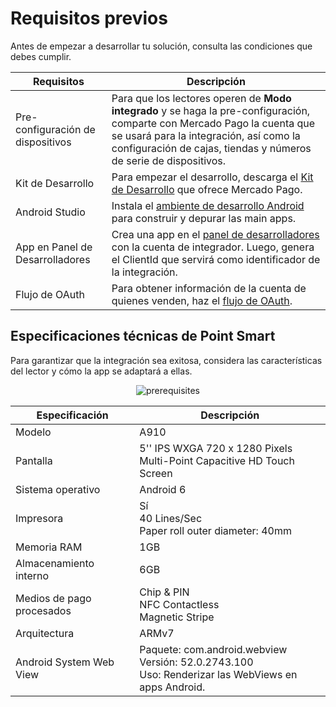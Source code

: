# Requisitos previos

Antes de empezar a desarrollar tu solución, consulta las condiciones que debes cumplir.

| Requisitos | Descripción |
|---|---|
| Pre-configuración de dispositivos | Para que los lectores operen de **Modo integrado** y se haga la  pre-configuración, comparte con Mercado Pago la cuenta que se usará para la integración, así como la configuración de cajas, tiendas y números de serie de dispositivos. |
|Kit de Desarrollo | Para empezar el desarrollo, descarga el [Kit de Desarrollo](https://drive.google.com/drive/folders/1Mglpa2c3FmYs4L9iskczagBMPGjHCMbY?usp=share_link) que ofrece Mercado Pago. |
|Android Studio | Instala el [ambiente de desarrollo Android](https://developer.android.com/studio) para construir y depurar las main apps. |
|App en Panel de Desarrolladores | Crea una app en el [panel de desarrolladores](/developers/panel/app) con la cuenta de integrador. Luego, genera el ClientId que servirá como identificador de la integración. |
|Flujo de OAuth | Para obtener información de la cuenta de quienes venden, haz el [flujo de OAuth](/developers/es/docs/main-apps/additional-content/security/oauth/introduction). |

## Especificaciones técnicas de Point Smart

Para garantizar que la integración sea exitosa, considera las características del lector y cómo la app se adaptará a ellas.

<center>

![prerequisites](/main-apps/prerequisites.png)

</center>

| Especificación | Descripción |
|---|---|
|Modelo|A910|
|Pantalla| 5'' IPS WXGA 720 x 1280 Pixels <br> Multi-Point Capacitive HD Touch Screen |
|Sistema operativo|Android 6|
|Impresora|Sí <br> 40 Lines/Sec <br> Paper roll outer diameter: 40mm |
|Memoria RAM|1GB|
|Almacenamiento interno|6GB|
|Medios de pago procesados|Chip & PIN <br> NFC Contactless <br> Magnetic Stripe|
|Arquitectura|ARMv7|
|Android System Web View|Paquete: com.android.webview <br> Versión: 52.0.2743.100 <br> Uso: Renderizar las WebViews en apps Android.|